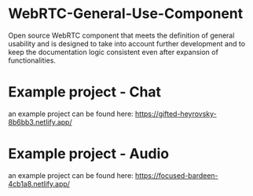 # WebRTC-General-Use-Component
Open source WebRTC component that meets the definition of general usability and is designed to take into account further development and to keep the documentation logic consistent even after expansion of functionalities.


# Example project - Chat
an example project can be found here: https://gifted-heyrovsky-8b6bb3.netlify.app/

# Example project - Audio
an example project can be found here: https://focused-bardeen-4cb1a8.netlify.app/
